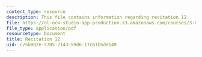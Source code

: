 ```yaml
---
content_type: resource
description: This file contains information regarding recitation 12.
file: https://ol-ocw-studio-app-production.s3.amazonaws.com/courses/3-024-electronic-optical-and-magnetic-properties-of-materials-spring-2013/c75b002e5785214359d617c61b5de149_MIT3_024S13_2012rec12.pdf
file_type: application/pdf
resourcetype: Document
title: Recitation 12
uid: c75b002e-5785-2143-59d6-17c61b5de149
---
```


